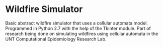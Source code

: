 # Wildfire Simulator
Basic abstract wildfire simulator that uses a cellular automata model. 
Programmed in Python 2.7 with the help of the Tkinter module.
Part of research being done on simulating wildfires using cellular automata in the UNT Computational Epidemiology Research Lab.
